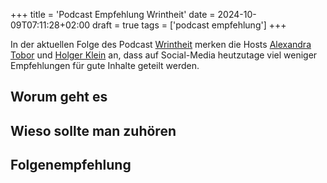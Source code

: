 +++
title = 'Podcast Empfehlung Wrintheit'
date = 2024-10-09T07:11:28+02:00
draft = true
tags = ['podcast empfehlung']
+++

In der aktuellen Folge des Podcast [Wrintheit](https://wrint.de/category/wrintheit/) merken die Hosts [Alexandra Tobor](https://alexandratobor.de/) und [Holger Klein](https://de.wikipedia.org/wiki/Holger_Klein) an, dass auf Social-Media heutzutage viel weniger Empfehlungen für gute Inhalte geteilt werden. 

## Worum geht es

## Wieso sollte man zuhören

## Folgenempfehlung